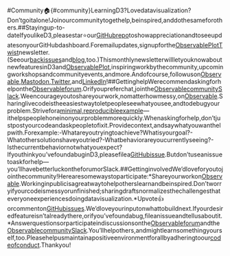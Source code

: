 #Community🏠{#community}LearningD3?Lovedatavisualization?Don’tgoitalone!Joinourcommunitytogethelp,beinspired,anddothesameforothers.##Stayingup-to-dateIfyoulikeD3,pleasestar⭐️our[GitHubrepo](https://github.com/d3/d3)toshowappreciationandtoseeupdatesonyourGitHubdashboard.Foremailupdates,signupforthe[ObservablePlotTwist](https://observablehq.com/@observablehq/plot-twist-newsletter-signup)newsletter.(Seeour[backissues](https://observablehq.com/collection/@observablehq/newsletters/2)and[blog](https://observablehq.com/blog),too.)ThismonthlynewsletterwillletyouknowaboutnewfeaturesinD3and[ObservablePlot](https://observablehq.com/plot),inspiringworkbythecommunity,upcomingworkshopsandcommunityevents,andmore.Andofcourse,followuson[Observable](https://observablehq.com/@observablehq?tab=profile),[Mastodon](https://vis.social/@observablehq),[Twitter](https://twitter.com/observablehq),and[LinkedIn](https://www.linkedin.com/company/observable)!##GettinghelpWerecommendaskingforhelponthe[Observableforum](https://talk.observablehq.com).Orifyoupreferchat,jointhe[ObservablecommunitySlack](https://join.slack.com/t/observable-community/shared_invite/zt-1x7gs4fck-UHhEFxUXKHVE8Qt3XmJCig).Weencourageyoutoshareyourwork,nomatterhowmessy,on[Observable](https://observablehq.com).Sharinglivecodeistheeasiestwaytoletpeopleseewhatyousee,andtodebugyourproblem.Strivefora[minimal,reproducibleexample](https://stackoverflow.com/help/minimal-reproducible-example)—ithelpspeoplehoneinonyourproblemmorequickly.Whenaskingforhelp,don’tjustpostyourcodeandaskpeopletofixit.Providecontext,andsaywhatyouwanthelpwith.Forexample:-Whatareyoutryingtoachieve?Whatisyourgoal?-Whatothersolutionshaveyoutried?-Whatbehaviorareyoucurrentlyseeing?-Isthecurrentbehaviornotwhatyouexpect?Ifyouthinkyou’vefoundabuginD3,pleasefilea[GitHubissue](https://github.com/d3/d3/issues).Butdon’tuseanissuetoaskforhelp—you’llhavebetterluckontheforumorSlack.##GettinginvolvedWe’dloveforyoutojointhecommunity!Herearesomewaystoparticipate:*Shareyourworkon[Observable](https://observablehq.com).Workinginpublicisagreatwaytohelpotherslearnandbeinspired.Don’tworryifyourcodeismessyorunfinished;sharingdraftsnormalizesthechallengesthateveryoneexperiencesdoingdatavisualization.*Upvote👍orcommenton[GitHubissues](https://github.com/d3/d3/issues).We’dloveyourinputonwhattobuildnext.Ifyourdesiredfeatureisn’talreadythere,orifyou’vefoundabug,fileanissueandtellusaboutit.*Answerquestionsorparticipateindiscussionsonthe[Observableforum](https://talk.observablehq.com/)andthe[ObservablecommunitySlack](https://join.slack.com/t/observable-community/shared_invite/zt-1x7gs4fck-UHhEFxUXKHVE8Qt3XmJCig).You’llhelpothers,andmightlearnsomethingyourself,too.Pleasehelpusmaintainapositiveenvironmentforallbyadheringtoour[codeofconduct](https://github.com/observablehq/.github/blob/master/CODE_OF_CONDUCT.md).Thankyou!